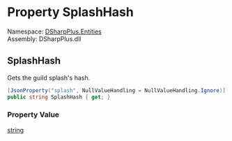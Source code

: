 # Property SplashHash

Namespace: [DSharpPlus.Entities](DSharpPlus.Entities.md)  
Assembly: DSharpPlus.dll

## <a id="DSharpPlus_Entities_DiscordGuild_SplashHash"></a>SplashHash

Gets the guild splash's hash.

```csharp
[JsonProperty("splash", NullValueHandling = NullValueHandling.Ignore)]
public string SplashHash { get; }
```

### Property Value

[string](https://learn.microsoft.com/dotnet/api/system.string)


